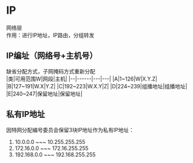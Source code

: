 # IP
网络层<br>
作用：进行IP地址，IP路由，分组转发<br>

IP编址（网络号+主机号）
------
缺省分配方式，子网掩码方式重新分配<br>
|类|可用范围W|网段|主机|
|--|------|---|---|
|A|1~126|W|X.Y.Z|
|B|127~191|W.X|Y.Z|
|C|192~223|W.X.Y|Z|
|D|224~239|组播地址|组播地址|
|E|240~247|保留地址|保留地址|

私有IP地址
----------
因特网分配编号委员会保留3块IP地址作为私有IP地址：
1. 10.0.0.0 ~~~ 10.255.255.255
2. 172.16.0.0 ~~~ 172.16.255.255
3. 192.168.0.0 ~~~ 192.168.255.255
